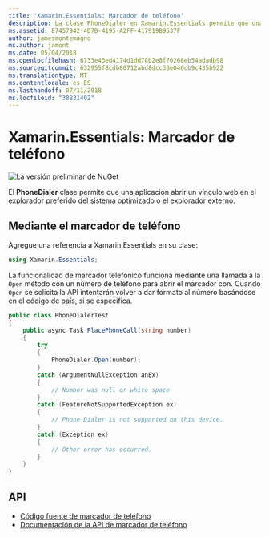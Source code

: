 ```yaml
---
title: 'Xamarin.Essentials: Marcador de teléfono'
description: La clase PhoneDialer en Xamarin.Essentials permite que una aplicación abrir un vínculo web en el explorador preferido del sistema optimizado o el explorador externo.
ms.assetid: E7457942-4D7B-4195-A2FF-417919B9537F
author: jamesmontemagno
ms.author: jamont
ms.date: 05/04/2018
ms.openlocfilehash: 6733e43ed4174d1dd78b2e8f70268eb54adadb98
ms.sourcegitcommit: 632955f8cdb80712abd8dcc30e046cb9c435b922
ms.translationtype: MT
ms.contentlocale: es-ES
ms.lasthandoff: 07/11/2018
ms.locfileid: "38831402"
---
```

# <a name="xamarinessentials-phone-dialer"></a>Xamarin.Essentials: Marcador de teléfono

![La versión preliminar de NuGet](~/media/shared/pre-release.png)

El **PhoneDialer** clase permite que una aplicación abrir un vínculo web en el explorador preferido del sistema optimizado o el explorador externo.

## <a name="using-phone-dialer"></a>Mediante el marcador de teléfono

Agregue una referencia a Xamarin.Essentials en su clase:

```csharp
using Xamarin.Essentials;
```

La funcionalidad de marcador telefónico funciona mediante una llamada a la `Open` método con un número de teléfono para abrir el marcador con. Cuando `Open` se solicita la API intentarán volver a dar formato al número basándose en el código de país, si se especifica.

```csharp
public class PhoneDialerTest
{
    public async Task PlacePhoneCall(string number)
    {
        try
        {
            PhoneDialer.Open(number);
        }
        catch (ArgumentNullException anEx)
        {
            // Number was null or white space
        }
        catch (FeatureNotSupportedException ex)
        {
            // Phone Dialer is not supported on this device.
        }
        catch (Exception ex)
        {
            // Other error has occurred.
        }
    }
}
```

## <a name="api"></a>API

- [Código fuente de marcador de teléfono](https://github.com/xamarin/Essentials/tree/master/Xamarin.Essentials/PhoneDialer)
- [Documentación de la API de marcador de teléfono](xref:Xamarin.Essentials.PhoneDialer)
